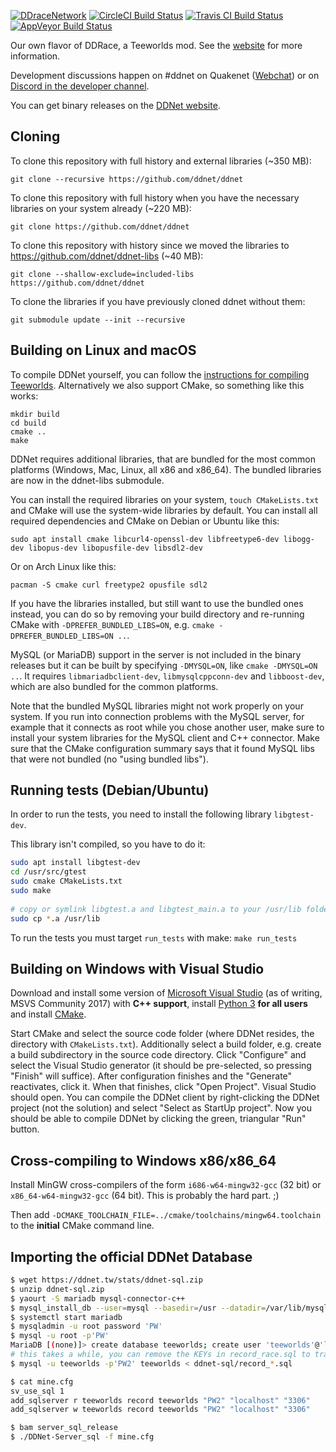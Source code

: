 [![DDraceNetwork](https://ddnet.tw/ddnet-small.png)](https://ddnet.tw) [![CircleCI Build Status](https://circleci.com/gh/ddnet/ddnet/tree/master.png)](https://circleci.com/gh/ddnet/ddnet) [![Travis CI Build Status](https://travis-ci.org/ddnet/ddnet.svg?branch=master)](https://travis-ci.org/ddnet/ddnet) [![AppVeyor Build Status](https://ci.appveyor.com/api/projects/status/foeer8wbynqaqqho?svg=true)](https://ci.appveyor.com/project/def-/ddnet)

Our own flavor of DDRace, a Teeworlds mod. See the [website](https://ddnet.tw) for more information.

Development discussions happen on #ddnet on Quakenet ([Webchat](http://webchat.quakenet.org/?channels=ddnet&uio=d4)) or on [Discord in the developer channel](https://discord.gg/xsEd9xu).

You can get binary releases on the [DDNet website](https://ddnet.tw/downloads/).

Cloning
-------

To clone this repository with full history and external libraries (~350 MB):

    git clone --recursive https://github.com/ddnet/ddnet

To clone this repository with full history when you have the necessary libraries on your system already (~220 MB):

    git clone https://github.com/ddnet/ddnet

To clone this repository with history since we moved the libraries to https://github.com/ddnet/ddnet-libs (~40 MB):

    git clone --shallow-exclude=included-libs https://github.com/ddnet/ddnet

To clone the libraries if you have previously cloned ddnet without them:

    git submodule update --init --recursive

Building on Linux and macOS
---------------------------

To compile DDNet yourself, you can follow the [instructions for compiling Teeworlds](https://www.teeworlds.com/?page=docs&wiki=compiling_everything). Alternatively we also support CMake, so something like this works:

    mkdir build
    cd build
    cmake ..
    make

DDNet requires additional libraries, that are bundled for the most common platforms (Windows, Mac, Linux, all x86 and x86\_64). The bundled libraries are now in the ddnet-libs submodule.

You can install the required libraries on your system, `touch CMakeLists.txt` and CMake will use the system-wide libraries by default. You can install all required dependencies and CMake on Debian or Ubuntu like this:

    sudo apt install cmake libcurl4-openssl-dev libfreetype6-dev libogg-dev libopus-dev libopusfile-dev libsdl2-dev

Or on Arch Linux like this:

    pacman -S cmake curl freetype2 opusfile sdl2

If you have the libraries installed, but still want to use the bundled ones instead, you can do so by removing your build directory and re-running CMake with `-DPREFER_BUNDLED_LIBS=ON`, e.g. `cmake -DPREFER_BUNDLED_LIBS=ON ..`.

MySQL (or MariaDB) support in the server is not included in the binary releases but it can be built by specifying `-DMYSQL=ON`, like `cmake -DMYSQL=ON ..`. It requires `libmariadbclient-dev`, `libmysqlcppconn-dev` and `libboost-dev`, which are also bundled for the common platforms.

Note that the bundled MySQL libraries might not work properly on your system. If you run into connection problems with the MySQL server, for example that it connects as root while you chose another user, make sure to install your system libraries for the MySQL client and C++ connector. Make sure that the CMake configuration summary says that it found MySQL libs that were not bundled (no "using bundled libs").

Running tests (Debian/Ubuntu)
-----------------------------

In order to run the tests, you need to install the following library `libgtest-dev`.

This library isn't compiled, so you have to do it:
```bash
sudo apt install libgtest-dev
cd /usr/src/gtest
sudo cmake CMakeLists.txt
sudo make
 
# copy or symlink libgtest.a and libgtest_main.a to your /usr/lib folder
sudo cp *.a /usr/lib
```

To run the tests you must target `run_tests` with make:
`make run_tests`

Building on Windows with Visual Studio
--------------------------------------

Download and install some version of [Microsoft Visual Studio](https://www.visualstudio.com/) (as of writing, MSVS Community 2017) with **C++ support**, install [Python 3](https://www.python.org/downloads/) **for all users** and install [CMake](https://cmake.org/download/#latest).

Start CMake and select the source code folder (where DDNet resides, the directory with `CMakeLists.txt`). Additionally select a build folder, e.g. create a build subdirectory in the source code directory. Click "Configure" and select the Visual Studio generator (it should be pre-selected, so pressing "Finish" will suffice). After configuration finishes and the "Generate" reactivates, click it. When that finishes, click "Open Project". Visual Studio should open. You can compile the DDNet client by right-clicking the DDNet project (not the solution) and select "Select as StartUp project". Now you should be able to compile DDNet by clicking the green, triangular "Run" button.

Cross-compiling to Windows x86/x86\_64
--------------------------------------

Install MinGW cross-compilers of the form `i686-w64-mingw32-gcc` (32 bit) or
`x86_64-w64-mingw32-gcc` (64 bit). This is probably the hard part. ;)

Then add `-DCMAKE_TOOLCHAIN_FILE=../cmake/toolchains/mingw64.toolchain` to the
**initial** CMake command line.

Importing the official DDNet Database
-------------------------------------

```bash
$ wget https://ddnet.tw/stats/ddnet-sql.zip
$ unzip ddnet-sql.zip
$ yaourt -S mariadb mysql-connector-c++
$ mysql_install_db --user=mysql --basedir=/usr --datadir=/var/lib/mysql
$ systemctl start mariadb
$ mysqladmin -u root password 'PW'
$ mysql -u root -p'PW'
MariaDB [(none)]> create database teeworlds; create user 'teeworlds'@'localhost' identified by 'PW2'; grant all privileges on teeworlds.* to 'teeworlds'@'localhost'; flush privileges;
# this takes a while, you can remove the KEYs in record_race.sql to trade performance in queries
$ mysql -u teeworlds -p'PW2' teeworlds < ddnet-sql/record_*.sql

$ cat mine.cfg
sv_use_sql 1
add_sqlserver r teeworlds record teeworlds "PW2" "localhost" "3306"
add_sqlserver w teeworlds record teeworlds "PW2" "localhost" "3306"

$ bam server_sql_release
$ ./DDNet-Server_sql -f mine.cfg
```
